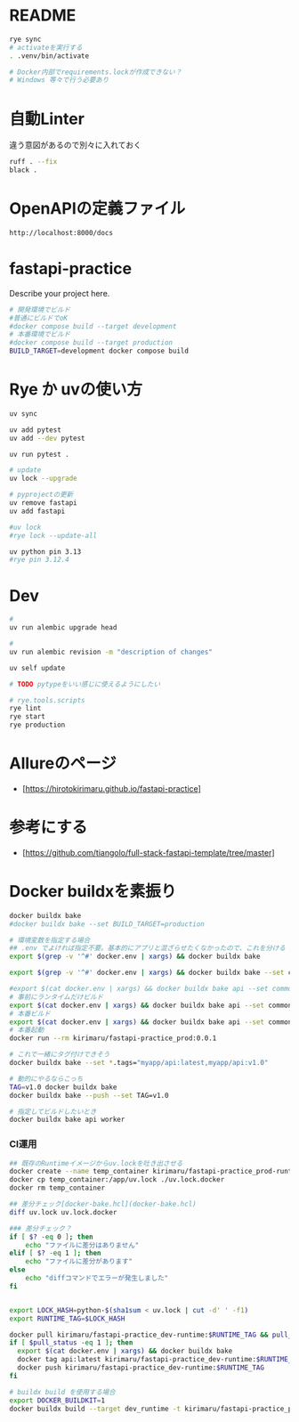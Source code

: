 # README

```bash
rye sync
# activateを実行する
. .venv/bin/activate
```

```bash
# Docker内部でrequirements.lockが作成できない？
# Windows 等々で行う必要あり
```

# 自動Linter

違う意図があるので別々に入れておく


```bash
ruff . --fix
black .
```

# OpenAPIの定義ファイル
```bash
http://localhost:8000/docs
```

# fastapi-practice

Describe your project here.

```bash
# 開発環境でビルド
#普通にビルドでoK
#docker compose build --target development
# 本番環境でビルド
#docker compose build --target production
BUILD_TARGET=development docker compose build
```

# Rye か uvの使い方

```bash
uv sync
```
```bash
uv add pytest
uv add --dev pytest

uv run pytest .
```
```bash
# update
uv lock --upgrade

# pyprojectの更新
uv remove fastapi
uv add fastapi

#uv lock
#rye lock --update-all
```

```bash
uv python pin 3.13
#rye pin 3.12.4
```

# Dev
```bash
# 
uv run alembic upgrade head

# 
uv run alembic revision -m "description of changes"
```

```bash
uv self update
```

```bash
# TODO pytypeをいい感じに使えるようにしたい

```

```bash
# rye.tools.scripts
rye lint
rye start
rye production


```

# Allureのページ
- [https://hirotokirimaru.github.io/fastapi-practice]

# 参考にする
- [https://github.com/tiangolo/full-stack-fastapi-template/tree/master]

# Docker buildxを素振り

```bash
docker buildx bake
#docker buildx bake --set BUILD_TARGET=production

# 環境変数を指定する場合
## .env でよければ指定不要。基本的にアプリと混ざらせたくなかったので、これを分ける
export $(grep -v '^#' docker.env | xargs) && docker buildx bake

export $(grep -v '^#' docker.env | xargs) && docker buildx bake --set common.target=production

#export $(cat docker.env | xargs) && docker buildx bake api --set common.target=prod_runtime --push --set *.tags="kirimaru/fastapi-practice_prod-runtime:latest,kirimaru/fastapi-practice_prod-runtime:0.0.1"
# 事前にランタイムだけビルド
export $(cat docker.env | xargs) && docker buildx bake api --set common.target=prod_runtime --push --set *.tags="kirimaru/fastapi-practice_prod-runtime:0.0.1"
# 本番ビルド
export $(cat docker.env | xargs) && docker buildx bake api --set common.target=prod --push --set *.tags="kirimaru/fastapi-practice_prod:0.0.1"
# 本番起動
docker run --rm kirimaru/fastapi-practice_prod:0.0.1

# これで一緒にタグ付けできそう
docker buildx bake --set *.tags="myapp/api:latest,myapp/api:v1.0"

# 動的にやるならこっち
TAG=v1.0 docker buildx bake
docker buildx bake --push --set TAG=v1.0

# 指定してビルドしたいとき
docker buildx bake api worker
```


### CI運用
```bash
## 既存のRuntimeイメージからuv.lockを吐き出させる
docker create --name temp_container kirimaru/fastapi-practice_prod-runtime:0.0.1
docker cp temp_container:/app/uv.lock ./uv.lock.docker
docker rm temp_container

## 差分チェック[docker-bake.hcl](docker-bake.hcl)
diff uv.lock uv.lock.docker

### 差分チェック？
if [ $? -eq 0 ]; then
    echo "ファイルに差分はありません"
elif [ $? -eq 1 ]; then
    echo "ファイルに差分があります"
else
    echo "diffコマンドでエラーが発生しました"
fi
```


```bash

export LOCK_HASH=python-$(sha1sum < uv.lock | cut -d' ' -f1)
export RUNTIME_TAG=$LOCK_HASH

docker pull kirimaru/fastapi-practice_dev-runtime:$RUNTIME_TAG && pull_status=$? || pull_status=$?
if [ $pull_status -eq 1 ]; then
  export $(cat docker.env | xargs) && docker buildx bake
  docker tag api:latest kirimaru/fastapi-practice_dev-runtime:$RUNTIME_TAG
  docker push kirimaru/fastapi-practice_dev-runtime:$RUNTIME_TAG
fi


```


```bash
# buildx build を使用する場合
export DOCKER_BUILDKIT=1
docker buildx build --target dev_runtime -t kirimaru/fastapi-practice_prod-runtime:$RUNTIME_TAG .
```
